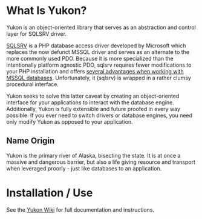 # What Is Yukon?

Yukon is an object-oriented library that serves as an abstraction and control layer for SQLSRV driver. 

[SQLSRV](http://php.net/manual/en/book.sqlsrv.php) is a PHP database access driver developed by Microsoft which replaces the now defunct MSSQL driver and serves as an alternate to the more commonly used PDO. Because it is more specialized than the intentionally platform agnostic PDO, sqlsrv requires fewer modifications to your PHP installation and offers [several advantages when working with MSSQL databases](https://blogs.msdn.microsoft.com/brian_swan/2010/04/20/comparing-the-sqlsrv-and-pdo-apis/). Unfortunately, it (sqlsrv) is wrapped in a rather clumsy procedural interface.

Yukon seeks to solve this latter caveat by creating an object-oriented interface for your applications to interact with the database engine. Additionally, Yukon is fully extensible and future proofed in every way possible. If you ever need to switch drivers or database engines, you need only modify Yukon as opposed to your application.

## Name Origin

Yukon is the primary river of Alaska, bisecting the state. It is at once a  massive and dangerous barrier, but also a life giving resource and transport when leveraged proorly - just like databases to an application.

# Installation / Use

See the [Yukon Wiki](https://github.com/DCurrent/Yukon/wiki) for full documentation and instructions.
